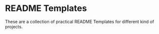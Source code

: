# README Templates

These are a collection of practical README Templates for different kind of projects.
